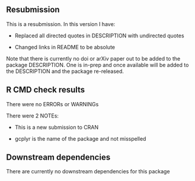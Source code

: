 ## Resubmission
This is a resubmission. In this version I have:

* Replaced all directed quotes in DESCRIPTION with undirected quotes

* Changed links in README to be absolute

Note that there is currently no doi or arXiv paper out to be added to the package DESCRIPTION. One is in-prep and once available will be added to the DESCRIPTION and the package re-released.

## R CMD check results

There were no ERRORs or WARNINGs

There were 2 NOTEs:

* This is a new submission to CRAN

* gcplyr is the name of the package and not misspelled

## Downstream dependencies
There are currently no downstream dependencies for this package
